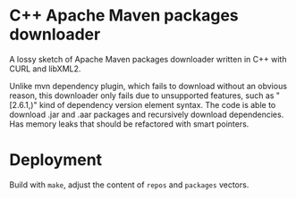 # C++ Apache Maven packages downloader

A lossy sketch of Apache Maven packages downloader written in C++ with CURL and libXML2.

Unlike mvn dependency plugin, which fails to download without an obvious reason, this downloader only fails due to unsupported features, such as "[2.6.1,)" kind of dependency version element syntax. The code is able to download .jar and .aar packages and recursively download dependencies. Has memory leaks that should be refactored with smart pointers.

# Deployment

Build with `make`, adjust the content of `repos` and `packages` vectors.

